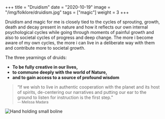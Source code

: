 +++
title = "Druidism"
date = "2020-10-19"
image = "/img/folklore/druidism.jpg"
tags = ["magic"]
weight = 3
+++

Druidism and magic for me is closely tied to the cycles of sprouting, growth, death and decay present in nature and how it reflects our own internal psychological cycles while going through moments of painful growth and also to societal cycles of progress and deep change. The more i become aware of my own cycles, the more i can live in a deliberate way with them and contribute more to societal growth.

The three yearnings of druids:  
- **To be fully creative in our lives,**   
- **to commune deeply with the world of Nature,**   
- **and to gain access to a source of profound wisdom**  

> “If we wish to live in authentic cooperation with the planet and its host of spirits, de-centering our narratives and putting our ear to the ground to listen for instruction is the first step.”  
<small>-- Melissa Madara</small>

![Hand holding small boline](/img/folklore/druidism.jpg "Hand holding small boline")
